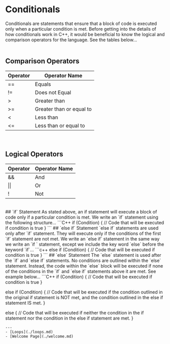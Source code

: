 # Conditionals
Conditionals are statements that ensure that a block of code is executed only when a particular condition is met. Before getting into the details of how conditionals work in C++, it would be beneficial to know the logical and comparison operators for the language. See the tables below...
<br><br>

## Comparison Operators
| **Operator** | **Operator Name**        |
|--------------|--------------------------|
| ==           | Equals                   |
| !=           | Does not Equal           |
| >            | Greater than             |
| >=           | Greater than or equal to |
| <            | Less than                |
| <=           | Less than or equal to    |

<br>

## Logical Operators
| **Operator** | **Operator Name** |
|--------------|-------------------|
| &&           | And               |
| \|\|         | Or                |
| !            | Not               |
<br>
## `if` Statement
As stated above, an if statement will execute a block of code only if a particular condition is met. We write an `if` statement using the following structure...
```C++
if (Condition) {
    // Code that will be executed if condition is true
}
```
## `else if` Statement
`else if` statements are used only after `if` statement. They will execute only if the conditions of the first `if` statement are not met. We write an `else if` statement in the same way we write an `if `  statement, except we include the key word `else` before the keyword `if`...
```c++
else if (Condition) {
    // Code that will be executed if condition is true
}
```
## `else` Statement
The `else` statement is used after the `if` and `else if` statements. No conditions are outlined within the `else` statement. Instead, the code within the `else` block will be executed if none of the conditions in the `if` and `else if` statements above it are met. See example below...
```C++
if (Condition) {
    // Code that will be executed if condition is true
}

else if (Condition) {
    // Code that will be executed if the condition outlined in the original if statement is NOT met, and the condition outlined in the else if statement IS met. 
}

else {
    // Code that will be executed if neither the condition in the if statement nor the condition in the else if statement are met.
}
```
---
- [Loops](./loops.md)
- [Welcome Page](./welcome.md)